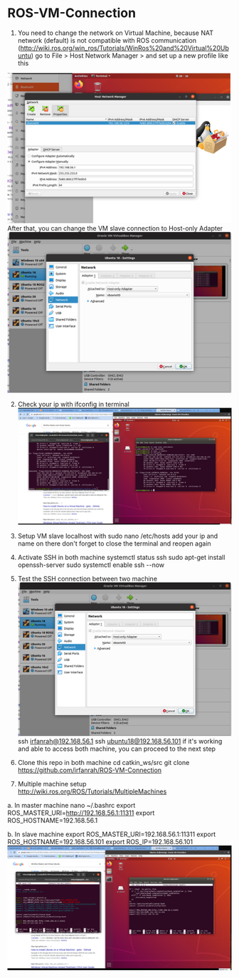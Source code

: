 # ROS-VM-Connection

1. You need to change the network on Virtual Machine, because NAT network (default) is not compatible with ROS communication
(http://wiki.ros.org/win_ros/Tutorials/WinRos%20and%20Virtual%20Ubuntu)
go to File > Host Network Manager > and set up a new profile like this

![alt text](https://github.com/irfanrah/ROS-VM-Connection/blob/main/pics/3.png)
After that, you can change the VM slave connection to Host-only Adapter
![alt text](https://github.com/irfanrah/ROS-VM-Connection/blob/main/pics/1.png)

2. Check your ip with ifconfig in terminal
![alt text](https://github.com/irfanrah/ROS-VM-Connection/blob/main/pics/2.png)


3. Setup VM slave localhost with 
sudo nano /etc/hosts
add your ip and name on there
don't forget to close the terminal and reopen again

4. Activate SSH in both machine
systemctl status ssh
sudo apt-get install openssh-server
sudo systemctl enable ssh --now


2. Test the SSH connection between two machine
![alt text](https://github.com/irfanrah/ROS-VM-Connection/blob/main/pics/1.png)
ssh irfanrah@192.168.56.1
ssh ubuntu18@192.168.56.101
if it's working and able to access both machine, you can proceed to the next step


3. Clone this repo in both machine
cd catkin_ws/src
git clone https://github.com/irfanrah/ROS-VM-Connection


4. Multiple machine setup
http://wiki.ros.org/ROS/Tutorials/MultipleMachines

a. In master machine 
nano ~/.bashrc
export ROS_MASTER_URI=http://192.168.56.1:11311
export ROS_HOSTNAME=192.168.56.1

b. In slave machine
export ROS_MASTER_URI=192.168.56.1:11311
export ROS_HOSTNAME=192.168.56.101
export ROS_IP=192.168.56.101
![alt text](https://github.com/irfanrah/ROS-VM-Connection/blob/main/pics/4a.png)

